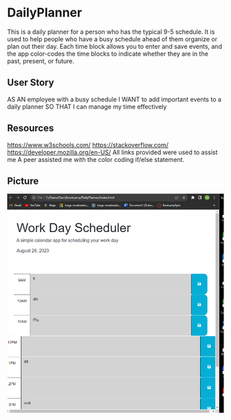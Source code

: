 # DailyPlanner
This is a daily planner for a person who has the typical 9-5 schedule. It is used to help people who have a busy schedule ahead of them organize or plan out their day. Each time block allows you to enter and save events, and the app color-codes the time blocks to indicate whether they are in the past, present, or future.

## User Story 
AS AN employee with a busy schedule
I WANT to add important events to a daily planner
SO THAT I can manage my time effectively

## Resources 
https://www.w3schools.com/
https://stackoverflow.com/ 
https://developer.mozilla.org/en-US/
All links provided were used to assist me
A peer assisted me with the color coding if/else statement. 

## Picture
![Alt text](image.png)

